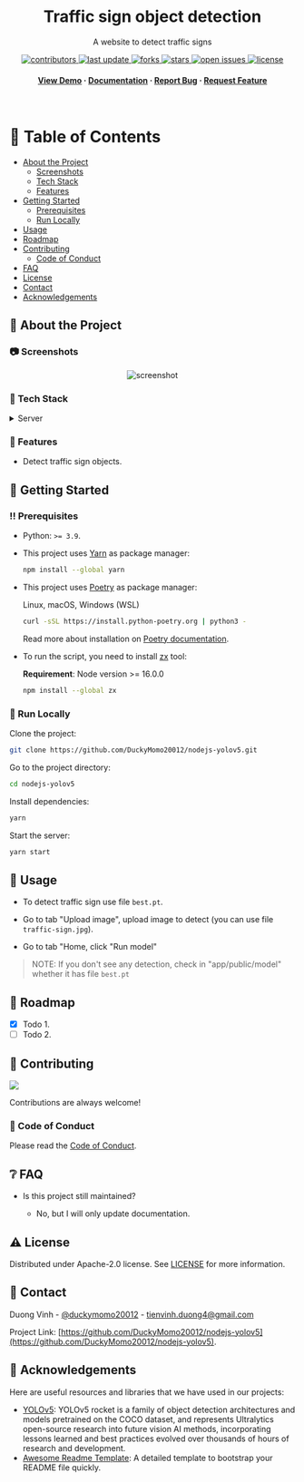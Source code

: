 <div align="center">

  <h1>Traffic sign object detection</h1>

  <p>
    A website to detect traffic signs
  </p>

<!-- Badges -->
<p>
  <a href="https://github.com/DuckyMomo20012/nodejs-yolov5/graphs/contributors">
    <img src="https://img.shields.io/github/contributors/DuckyMomo20012/nodejs-yolov5" alt="contributors" />
  </a>
  <a href="">
    <img src="https://img.shields.io/github/last-commit/DuckyMomo20012/nodejs-yolov5" alt="last update" />
  </a>
  <a href="https://github.com/DuckyMomo20012/nodejs-yolov5/network/members">
    <img src="https://img.shields.io/github/forks/DuckyMomo20012/nodejs-yolov5" alt="forks" />
  </a>
  <a href="https://github.com/DuckyMomo20012/nodejs-yolov5/stargazers">
    <img src="https://img.shields.io/github/stars/DuckyMomo20012/nodejs-yolov5" alt="stars" />
  </a>
  <a href="https://github.com/DuckyMomo20012/nodejs-yolov5/issues/">
    <img src="https://img.shields.io/github/issues/DuckyMomo20012/nodejs-yolov5" alt="open issues" />
  </a>
  <a href="https://github.com/DuckyMomo20012/nodejs-yolov5/blob/main/LICENSE">
    <img src="https://img.shields.io/github/license/DuckyMomo20012/nodejs-yolov5.svg" alt="license" />
  </a>
</p>

<h4>
    <a href="https://github.com/DuckyMomo20012/nodejs-yolov5/">View Demo</a>
  <span> · </span>
    <a href="https://github.com/DuckyMomo20012/nodejs-yolov5">Documentation</a>
  <span> · </span>
    <a href="https://github.com/DuckyMomo20012/nodejs-yolov5/issues/">Report Bug</a>
  <span> · </span>
    <a href="https://github.com/DuckyMomo20012/nodejs-yolov5/issues/">Request Feature</a>
  </h4>
</div>

<br />

<!-- Table of Contents -->

# :notebook_with_decorative_cover: Table of Contents

- [About the Project](#star2-about-the-project)
  - [Screenshots](#camera-screenshots)
  - [Tech Stack](#space_invader-tech-stack)
  - [Features](#dart-features)
- [Getting Started](#toolbox-getting-started)
  - [Prerequisites](#bangbang-prerequisites)
  - [Run Locally](#running-run-locally)
- [Usage](#eyes-usage)
- [Roadmap](#compass-roadmap)
- [Contributing](#wave-contributing)
  - [Code of Conduct](#scroll-code-of-conduct)
- [FAQ](#grey_question-faq)
- [License](#warning-license)
- [Contact](#handshake-contact)
- [Acknowledgements](#gem-acknowledgements)

<!-- About the Project -->

## :star2: About the Project

<!-- Screenshots -->

### :camera: Screenshots

<div align="center">
  <img src="https://placehold.co/600x400?text=Your+Screenshot+here" alt="screenshot" />
</div>

<!-- TechStack -->

### :space_invader: Tech Stack

<details>
  <summary>Server</summary>
  <ul>
    <li><a href="https://expressjs.com/">Express.js</a></li>
    <li><a href="https://www.python.org/">Python</a></li>
  </ul>
</details>

<!-- Features -->

### :dart: Features

- Detect traffic sign objects.

<!-- Getting Started -->

## :toolbox: Getting Started

<!-- Prerequisites -->

### :bangbang: Prerequisites

- Python: `>= 3.9`.

- This project uses [Yarn](https://yarnpkg.com/) as package manager:

  ```bash
  npm install --global yarn
  ```

- This project uses [Poetry](https://python-poetry.org/) as package manager:

  Linux, macOS, Windows (WSL)

  ```bash
  curl -sSL https://install.python-poetry.org | python3 -
  ```

  Read more about installation on
  [Poetry documentation](https://python-poetry.org/docs/master/#installation).

- To run the script, you need to install [zx](https://github.com/google/zx) tool:

  **Requirement**: Node version >= 16.0.0

  ```bash
  npm install --global zx
  ```

<!-- Run Locally -->

### :running: Run Locally

Clone the project:

```bash
git clone https://github.com/DuckyMomo20012/nodejs-yolov5.git
```

Go to the project directory:

```bash
cd nodejs-yolov5
```

Install dependencies:

```bash
yarn
```

Start the server:

```bash
yarn start
```

<!-- Usage -->

## :eyes: Usage

- To detect traffic sign use file `best.pt`.

- Go to tab "Upload image", upload image to detect (you can use file `traffic-sign.jpg`).

- Go to tab "Home, click "Run model"

> NOTE: If you don't see any detection, check in "app/public/model" whether it has file `best.pt`

<!-- Roadmap -->

## :compass: Roadmap

- [x] Todo 1.
- [ ] Todo 2.

<!-- Contributing -->

## :wave: Contributing

<a href="https://github.com/DuckyMomo20012/nodejs-yolov5/graphs/contributors">
  <img src="https://contrib.rocks/image?repo=DuckyMomo20012/nodejs-yolov5" />
</a>

Contributions are always welcome!

<!-- Code of Conduct -->

### :scroll: Code of Conduct

Please read the [Code of Conduct](https://github.com/DuckyMomo20012/nodejs-yolov5/blob/main/CODE_OF_CONDUCT.md).

<!-- FAQ -->

## :grey_question: FAQ

- Is this project still maintained?

  - No, but I will only update documentation.

<!-- License -->

## :warning: License

Distributed under Apache-2.0 license. See
[LICENSE](https://github.com/DuckyMomo20012/nodejs-yolov5/blob/main/LICENSE)
for more information.

<!-- Contact -->

## :handshake: Contact

Duong Vinh - [@duckymomo20012](https://twitter.com/duckymomo20012) - tienvinh.duong4@gmail.com

Project Link: [https://github.com/DuckyMomo20012/nodejs-yolov5](https://github.com/DuckyMomo20012/nodejs-yolov5).

<!-- Acknowledgments -->

## :gem: Acknowledgements

Here are useful resources and libraries that we have used in our projects:

- [YOLOv5](https://github.com/ultralytics/yolov5): YOLOv5 rocket is a family of
  object detection architectures and models pretrained on the COCO dataset, and
  represents Ultralytics open-source research into future vision AI methods,
  incorporating lessons learned and best practices evolved over thousands of
  hours of research and development.
- [Awesome Readme Template](https://github.com/Louis3797/awesome-readme-template):
  A detailed template to bootstrap your README file quickly.

